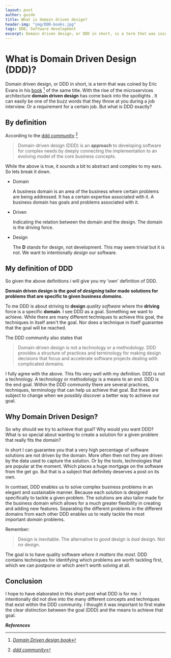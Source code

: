 ```yaml
---
layout: post
author: guido
title: What is domain driven design?
header-img: "img/DDD-books.jpg"
tags: DDD, Software development
excerpt: Domain driven design, or DDD in short, is a term that was coined by Eric Evans in his of the same title. With the rise of the microservices architecture domain driven design has come back into the spotlights. It can easily be one of the buzz words that they throw at you during a job interview. Or a requirement for a certain job. But what is DDD exactly?
---
```

# What is Domain Driven Design (DDD)?

Domain driven design, or DDD in short, is a term that was coined by Eric Evans in his [book](https://www.amazon.com/Domain-Driven-Design-Tackling-Complexity-Software/dp/0321125215/ref=sr_1_1?ie=UTF8&s=books&qid=1238687848&sr=8-1) [^1] of the same title.
With the rise of the microservices architecture **domain driven design** has come back into the spotlights . It can easily be one of the buzz words that they throw at you during a job interview. Or a requirement for a certain job. But what is DDD exactly?

## By definition
According to the [ddd community](http://dddcommunity.org/learning-ddd/what_is_ddd/) [^2]

> Domain-driven design (DDD) is an **approach** to developing software for complex needs by deeply connecting the implementation to an evolving model of the core business concepts.

While the above is true, it sounds a bit to abstract and complex to my ears. So lets break it down.

* Domain
    
    A business domain is an area of the business where certain problems are being addressed. It has a certain expertise associated with it. A business domain has goals and problems associated with it.

*  Driven 

    Indicating the relation between the domain and the design. The domain is the driving force.

* Design 

    The **D** stands for design, not development. This may seem trivial but it is not. We want to intentionally
*design* our software.

## My definition of DDD 

So given the above definitions i will give you my 'own' definition of DDD.

**Domain driven design is the _goal_ of _designing_ tailor made solutions for problems that are specific to given business _domains_.**

To me DDD is about striving to **design** _quality software_ where the **driving** force is a specific **domain**. I see DDD as a goal. Something we want to achieve. While there are many different techniques to achieve this goal, the techniques in itself aren't the goal. Nor does a technique in itself guarantee that the goal will be reached.

The DDD community also states that

> Domain-driven design is not a technology or a methodology. DDD provides a structure of practices and terminology for making design decisions that focus and accelerate software projects dealing with complicated domains.

I fully agree with the above. This fits very well with my definition. DDD is not a technology. A technology or methodology is a means to an end. DDD is the end goal. Within the DDD community there are several practices, techniques, terminology that can help us achieve that goal. But these are subject to change when we possibly discover a better way to achieve our goal.


## Why Domain Driven Design? 
So why should we try to achieve that goal? Why would you want DDD? What is so special about wanting to create a solution for a given problem that really fits the domain?

In short I can guarantee you that a very high percentage of software solutions are not driven by the domain.  More often then not they are driven by the data used to capture the solution. Or by the tools, technologies that are popular at the moment. Which places a huge mortgage on the software from the get go. But that is a subject that definitely deserves a post on its own.

In contrast, DDD enables us to solve complex business problems in an elegant and sustainable manner. Because each solution is designed specifically to tackle a given problem. The solutions are also tailor made for the business domain which allows for a much greater flexibility in creating and adding new features. Separating the different problems in the different domains from each other DDD enables us to really tackle the most important _domain_ problems.

Remember:

>Design is inevitable. The alternative to _good_ design is _bad_ design. Not _no_ design.

The goal is to have quality software _where it matters the most_. DDD contains techniques for identifying which problems are worth tackling first, which we can postpone or which aren't worth solving at all.

## Conclusion

I hope to have elaborated in this short post what DDD is for me. I intentionally did not dive into the many different concepts and techniques that exist within the DDD community. I thought it was important to first make the clear distinction between the goal (DDD) and the means to achieve that goal.

_**References**_

[^1]: _[Domain Driven design book](https://www.amazon.com/Domain-Driven-Design-Tackling-Complexity-Software/dp/0321125215/ref=sr_1_1?ie=UTF8&s=books&qid=1238687848&sr=8-1)_
[^2]: _[ddd community](http://dddcommunity.org/learning-ddd/what_is_ddd/)_
